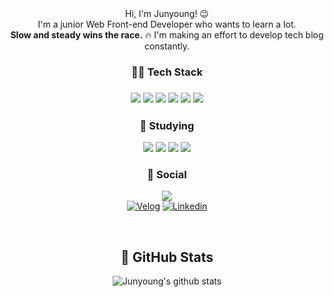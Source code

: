 <div align="center">
Hi, I'm Junyoung! 😉<br/> I'm a junior Web Front-end Developer who wants to learn a lot. <br/> <strong>Slow and steady wins the race.</strong> 🔥 I'm making an effort to develop tech blog constantly.


<h3>💪🏻 Tech Stack<h3/>
<div>
  <img src="https://img.shields.io/badge/HTML5-E34F26?style=flat&logo=HTML5&logoColor=white"/>
  <img src="https://img.shields.io/badge/JavaScript-F7DF1E?style=flat&logo=JavaScript&logoColor=white"/>
  <img src="https://img.shields.io/badge/React-61DAFB?style=flat&logo=React&logoColor=white"/>
  <img src="https://img.shields.io/badge/TypeScript-3178C6?style=flat&logo=TypeScript&logoColor=white"/>
  <img src="https://img.shields.io/badge/CSS3-1572B6?style=flat&logo=CSS3&logoColor=white"/>
  <img src="https://img.shields.io/badge/styledcomponents-DB7093?style=flat&logo=styled-components&logoColor=white"/>
</div>

<h3> 🌱 Studying</h3>
<div>
  <img src="https://img.shields.io/badge/Next.js-000000?style=flat&logo=Next.js&logoColor=white"/>
  <img src="https://img.shields.io/badge/Node.js-339933?style=flat&logo=Node.js&logoColor=white"/>
  <img src="https://img.shields.io/badge/Vue.js-4FC08D?style=flat&logo=Vue.js&logoColor=white"/>
  <img src="https://img.shields.io/badge/Tailwind CSS-06B6D4?style=flat&logo=TailwindCSS&logoColor=white"/>

</div>

<h3>💌 Social </h3> 

<a href="mailto:giveyoung530@gmail.com"><img src="https://img.shields.io/badge/Gmail-D14836?style=for-the-badge&logo=gmail&logoColor=white&link=mailto:giveyoung530@gmail.com"/></a>	
[![Velog](https://img.shields.io/badge/-Velog-20C997?logo=Velog&logoColor=white&style=for-the-badge)](https://velog.io/@zunyange/)
[![Linkedin](https://img.shields.io/badge/-Linkedin-0A66C2?logo=Linkedin&logoColor=white&style=for-the-badge)](https://www.linkedin.com/in/giveyoung530/)

<br />
															     
## 🚀 GitHub Stats
![Junyoung's github stats](https://github-readme-stats-sigma-five.vercel.app/api?username=zunyange&show_icons=true&theme=graywhite)

</div>

<!--
**zunyange/zunyange** is a ✨ _special_ ✨ repository because its `README.md` (this file) appears on your GitHub profile.

Here are some ideas to get you started:

- 🔭 I’m currently working on ...
- 🌱 I’m currently learning ...
- 👯 I’m looking to collaborate on ...
- 🤔 I’m looking for help with ...
- 💬 Ask me about ...
- 📫 How to reach me: ...
- 😄 Pronouns: ...
- ⚡ Fun fact: ...
- Thinking of users, I am also interested in UX/UI design.
-->

